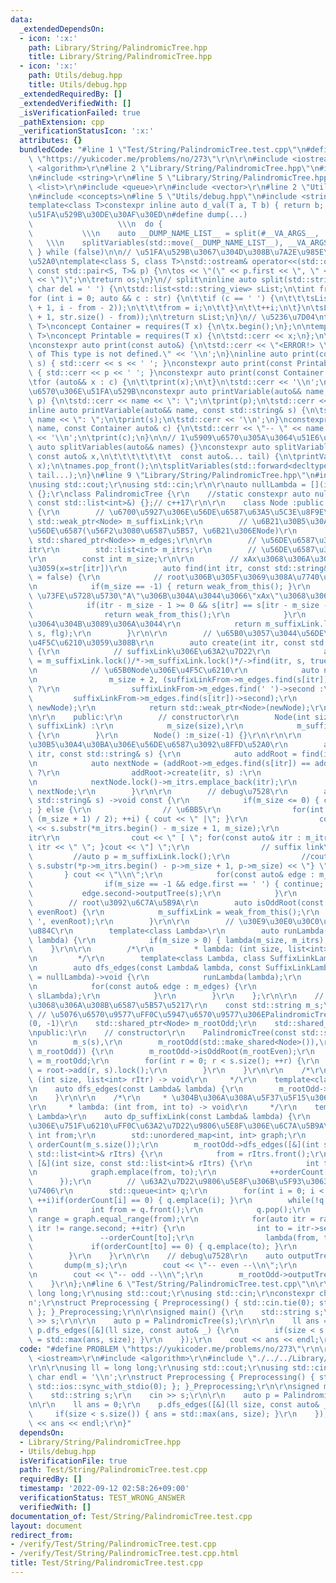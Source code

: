 ```yaml
---
data:
  _extendedDependsOn:
  - icon: ':x:'
    path: Library/String/PalindromicTree.hpp
    title: Library/String/PalindromicTree.hpp
  - icon: ':x:'
    path: Utils/debug.hpp
    title: Utils/debug.hpp
  _extendedRequiredBy: []
  _extendedVerifiedWith: []
  _isVerificationFailed: true
  _pathExtension: cpp
  _verificationStatusIcon: ':x:'
  attributes: {}
  bundledCode: "#line 1 \"Test/String/PalindromicTree.test.cpp\"\n#define PROBLEM\
    \ \"https://yukicoder.me/problems/no/273\"\r\n\r\n#include <iostream>\r\n#include\
    \ <algorithm>\r\n#line 2 \"Library/String/PalindromicTree.hpp\"\n#include <memory>\r\
    \n#include <string>\r\n#line 5 \"Library/String/PalindromicTree.hpp\"\n#include\
    \ <list>\r\n#include <queue>\r\n#include <vector>\r\n#line 2 \"Utils/debug.hpp\"\
    \n#include <concepts>\n#line 5 \"Utils/debug.hpp\"\n#include <string_view>\n\n\
    template<class T>constexpr inline auto d_val(T a, T b) { return b; }\n\n// debug\u7528\
    \u51FA\u529B\u30DE\u30AF\u30ED\n#define dump(...)                            \
    \                   \\\n  do {                                               \
    \           \\\n    auto __DUMP_NAME_LIST__ = split(#__VA_ARGS__, ',');      \
    \   \\\n    splitVariables(std::move(__DUMP_NAME_LIST__), __VA_ARGS__); \\\n \
    \ } while (false)\n\n// \u51FA\u529B\u3067\u304D\u308B\u7A2E\u985E\u306E\u8FFD\
    \u52A0\ntemplate<class S, class T>\nstd::ostream& operator<<(std::ostream& os,\
    \ const std::pair<S, T>& p) {\n\tos << \"(\" << p.first << \", \" << p.second\
    \ << \")\";\n\treturn os;\n}\n// split\ninline auto split(std::string_view str,\
    \ char del = ' ') {\n\tstd::list<std::string_view> sList;\n\tint from = -1;\n\t\
    for (int i = 0; auto && c : str) {\n\t\tif (c == ' ') {\n\t\t\tsList.emplace_back(str.substr(from\
    \ + 1, i - from - 2));\n\t\t\tfrom = i;\n\t\t}\n\t\t++i;\n\t}\n\tsList.emplace_back(str.substr(from\
    \ + 1, str.size() - from));\n\treturn sList;\n}\n// \u5236\u7D04\ntemplate <class\
    \ T>\nconcept Container = requires(T x) {\n\tx.begin();\n};\n\ntemplate <class\
    \ T>\nconcept Printable = requires(T x) {\n\tstd::cerr << x;\n};\n\n// \u51FA\u529B\
    \nconstexpr auto print(const auto&) {\n\tstd::cerr << \"<ERROR!> \\\"print\\\"\
    \ of This type is not defined.\" << '\\n';\n}\ninline auto print(const std::string&\
    \ s) { std::cerr << s << ' '; }\nconstexpr auto print(const Printable auto& p)\
    \ { std::cerr << p << ' '; }\nconstexpr auto print(const Container auto& c) {\n\
    \tfor (auto&& x : c) {\n\t\tprint(x);\n\t}\n\tstd::cerr << '\\n';\n}\n\n// \u5909\
    \u6570\u306E\u51FA\u529B\nconstexpr auto printVariable(auto&& name, const auto&\
    \ p) {\n\tstd::cerr << name << \": \";\n\tprint(p);\n\tstd::cerr << '\\n';\n}\n\
    inline auto printVariable(auto&& name, const std::string& s) {\n\tstd::cerr <<\
    \ name << \": \";\n\tprint(s);\n\tstd::cerr << '\\n';\n}\nconstexpr auto printVariable(auto&&\
    \ name, const Container auto& c) {\n\tstd::cerr << \"-- \" << name << \" --\"\
    \ << '\\n';\n\tprint(c);\n}\n\n// 1\u5909\u6570\u305A\u3064\u51E6\u7406\nconstexpr\
    \ auto splitVariables(auto&& names) {}\nconstexpr auto splitVariables(auto&& names,\
    \ const auto& x,\n\t\t\t\t\t\t\t  const auto&... tail) {\n\tprintVariable(names.front(),\
    \ x);\n\tnames.pop_front();\n\tsplitVariables(std::forward<decltype(names)>(names),\
    \ tail...);\n}\n#line 9 \"Library/String/PalindromicTree.hpp\"\n#include <unordered_map>\r\
    \nusing std::cout;\r\nusing std::cin;\r\n\r\nauto nullLambda = [](int, const std::list<int>&)\
    \ {};\r\nclass PalindromicTree {\r\n    //static constexpr auto nullLambda = [](int,\
    \ const std::list<int>&) {};// c++17\r\n\r\n    class Node :public std::enable_shared_from_this<Node>\
    \ {\r\n        // \u6700\u5927\u306E\u56DE\u6587\u63A5\u5C3E\u8F9E\r\n       \
    \ std::weak_ptr<Node> m_suffixLink;\r\n        // \u6B21\u30B5\u30A4\u30BA\u306E\
    \u56DE\u6587(\u56F2\u3080\u6587\u5B57, \u6B21\u306ENode)\r\n        std::unordered_map<char,\
    \ std::shared_ptr<Node>> m_edges;\r\n\r\n        // \u56DE\u6587\u306E\u53F3\u7AEF\
    itr\r\n        std::list<int> m_itrs;\r\n        // \u56DE\u6587\u30B5\u30A4\u30BA\
    \r\n        const int m_size;\r\n\r\n        // xAx\u3068\u306A\u308BA\u3092\u63A2\
    \u3059(x=str[itr])\r\n        auto find(int itr, const std::string& s, bool flg\
    \ = false) {\r\n            // root\u306B\u305F\u3069\u308A\u7740\u3044\u305F\r\
    \n            if(m_size == -1) { return weak_from_this(); }\r\n            //\
    \ \u73FE\u5728\u5730\"A\"\u306B\u304A\u3044\u3066\"xAx\"\u3068\u306A\u308B\r\n\
    \            if(itr - m_size - 1 >= 0 && s[itr] == s[itr - m_size - 1]) {\r\n\
    \                return weak_from_this();\r\n            }\r\n            // \u898B\
    \u3064\u304B\u3089\u306A\u3044\r\n            return m_suffixLink.lock()->find(itr,\
    \ s, flg);\r\n        }\r\n\r\n        // \u65B0\u3057\u3044\u56DE\u6587Node\u3092\
    \u4F5C\u6210\u3059\u308B\r\n        auto create(int itr, const std::string& s)\
    \ {\r\n            // suffixLink\u306E\u63A2\u7D22\r\n            auto suffixLinkFrom\
    \ = m_suffixLink.lock()/*->m_suffixLink.lock()*/->find(itr, s, true).lock();\r\
    \n            // \u65B0Node\u306E\u4F5C\u6210\r\n            auto newNode = std::make_shared<Node>(\r\
    \n                m_size + 2, (suffixLinkFrom->m_edges.find(s[itr]) == suffixLinkFrom->m_edges.end())\
    \ ?\r\n                suffixLinkFrom->m_edges.find(' ')->second :\r\n       \
    \         suffixLinkFrom->m_edges.find(s[itr])->second);\r\n            m_edges.emplace(s[itr],\
    \ newNode);\r\n            return std::weak_ptr<Node>(newNode);\r\n        }\r\
    \n\r\n    public:\r\n        // constructor\r\n        Node(int size, const std::weak_ptr<Node>&\
    \ suffixLink) :\r\n            m_size(size),\r\n            m_suffixLink(suffixLink)\
    \ {\r\n        }\r\n        Node() :m_size(-1) {}\r\n\r\n\r\n        // \u6B21\
    \u30B5\u30A4\u30BA\u306E\u56DE\u6587\u3092\u8FFD\u52A0\r\n        auto add(int\
    \ itr, const std::string& s) {\r\n            auto addRoot = find(itr, s).lock();\r\
    \n            auto nextNode = (addRoot->m_edges.find(s[itr]) == addRoot->m_edges.end())\
    \ ?\r\n                addRoot->create(itr, s) :\r\n                std::weak_ptr<Node>(addRoot->m_edges.find(s[itr])->second);\r\
    \n            nextNode.lock()->m_itrs.emplace_back(itr);\r\n            return\
    \ nextNode;\r\n        }\r\n\r\n        // debug\u7528\r\n        auto outputTree(const\
    \ std::string& s) ->void const {\r\n            if(m_size <= 0) { cout << \"root\"\
    ; } else {\r\n                // \u6BB5\r\n                for(int i = 0; (i <\
    \ (m_size + 1) / 2); ++i) { cout << \" |\"; }\r\n                cout << \"- \"\
    \ << s.substr(*m_itrs.begin() - m_size + 1, m_size);\r\n                // \u53F3\
    itr\r\n                cout << \" [ \"; for(const auto& itr : m_itrs) { cout <<\
    \ itr << \" \"; }cout << \"] \";\r\n                // suffix link\r\n       \
    \         //auto p = m_suffixLink.lock();\r\n                //cout << \"{\" <<\
    \ s.substr(*p->m_itrs.begin() - p->m_size + 1, p->m_size) << \"} \";\r\n     \
    \       } cout << \"\\n\";\r\n            for(const auto& edge : m_edges) {\r\n\
    \                if(m_size == -1 && edge.first == ' ') { continue; }\r\n     \
    \           edge.second->outputTree(s);\r\n            }\r\n        }\r\n\r\n\
    \        // root\u3092\u6C7A\u5B9A\r\n        auto isOddRoot(const std::weak_ptr<Node>&\
    \ evenRoot) {\r\n            m_suffixLink = weak_from_this();\r\n            m_edges.emplace('\
    \ ', evenRoot);\r\n        }\r\n\r\n        // \u30E9\u30E0\u30C0\u5F0F\u306E\u5B9F\
    \u884C\r\n        template<class Lambda>\r\n        auto runLambda(const Lambda&\
    \ lambda) {\r\n            if(m_size > 0) { lambda(m_size, m_itrs); }\r\n    \
    \    }\r\n\r\n        /*\r\n         * lambda: (int size, list<int> rItr) -> void\r\
    \n         */\r\n        template<class Lambda, class SuffixLinkLambda = decltype(nullLambda)>\r\
    \n        auto dfs_edges(const Lambda& lambda, const SuffixLinkLambda& slLambda\
    \ = nullLambda)->void {\r\n            runLambda(lambda);\r\n            m_suffixLink.lock()->runLambda(slLambda);\r\
    \n            for(const auto& edge : m_edges) {\r\n                edge.second->dfs_edges(lambda,\
    \ slLambda);\r\n            }\r\n        }\r\n    };\r\n\r\n    // \u5BFE\u8C61\
    \u3068\u306A\u308B\u6587\u5B57\u5217\r\n    const std::string m_s;\r\n\r\n   \
    \ // \u5076\u6570\u9577\uFF0C\u5947\u6570\u9577\u306EPalindromicTree\u306E\u6839\
    (0, -1)\r\n    std::shared_ptr<Node> m_rootOdd;\r\n    std::shared_ptr<Node> m_rootEven;\r\
    \npublic:\r\n    // constructor\r\n    PalindromicTree(const std::string& s) :\r\
    \n        m_s(s),\r\n        m_rootOdd(std::make_shared<Node>()),\r\n        m_rootEven(std::make_shared<Node>(0,\
    \ m_rootOdd)) {\r\n        m_rootOdd->isOddRoot(m_rootEven);\r\n        auto root\
    \ = m_rootOdd;\r\n        for(int r = 0; r < s.size(); ++r) {\r\n            root\
    \ = root->add(r, s).lock();\r\n        }\r\n    }\r\n\r\n    /*\r\n     * lambda:\
    \ (int size, list<int> rItr) -> void\r\n     */\r\n    template<class Lambda>\r\
    \n    auto dfs_edges(const Lambda& lambda) {\r\n        m_rootOdd->dfs_edges(lambda);\r\
    \n    }\r\n\r\n    /*\r\n     * \u304B\u306A\u308A\u5F37\u5F15\u306A\u5B9F\u88C5\
    \r\n     * lambda: (int from, int to) -> void\r\n     */\r\n    template<class\
    \ Lambda>\r\n    auto dp_suffixLink(const Lambda& lambda) {\r\n        // \u68EE\
    \u306E\u751F\u6210\uFF0C\u63A2\u7D22\u9806\u5E8F\u306E\u6C7A\u5B9A\r\n       \
    \ int from;\r\n        std::unordered_map<int, int> graph;\r\n        std::vector<int>\
    \ orderCount(m_s.size());\r\n        m_rootOdd->dfs_edges([&](int size, const\
    \ std::list<int>& rItrs) {\r\n            from = rItrs.front();\r\n        },\
    \ [&](int size, const std::list<int>& rItrs) {\r\n            int to = rItrs.front();\r\
    \n            graph.emplace(from, to);\r\n            ++orderCount[to];\r\n  \
    \      });\r\n        // \u63A2\u7D22\u9806\u5E8F\u306B\u5F93\u3063\u3066\u51E6\
    \u7406\r\n        std::queue<int> q;\r\n        for(int i = 0; i < m_s.size();\
    \ ++i)if(orderCount[i] == 0) { q.emplace(i); }\r\n        while(!q.empty()) {\r\
    \n            int from = q.front();\r\n            q.pop();\r\n            auto\
    \ range = graph.equal_range(from);\r\n            for(auto itr = range.first;\
    \ itr != range.second; ++itr) {\r\n                int to = itr->second;\r\n \
    \               --orderCount[to];\r\n                lambda(from, to);\r\n   \
    \             if(orderCount[to] == 0) { q.emplace(to); }\r\n            }\r\n\
    \        }\r\n    }\r\n\r\n    // debug\u7528\r\n    auto outputTree() {\r\n \
    \       dump(m_s);\r\n        cout << \"-- even --\\n\";\r\n        m_rootEven->outputTree(m_s);\r\
    \n        cout << \"-- odd --\\n\";\r\n        m_rootOdd->outputTree(m_s);\r\n\
    \    }\r\n};\n#line 6 \"Test/String/PalindromicTree.test.cpp\"\n\r\nusing ll =\
    \ long long;\r\nusing std::cout;\r\nusing std::cin;\r\nconstexpr char endl = '\\\
    n';\r\nstruct Preprocessing { Preprocessing() { std::cin.tie(0); std::ios::sync_with_stdio(0);\
    \ }; }_Preprocessing;\r\n\r\nsigned main() {\r\n    std::string s;\r\n    cin\
    \ >> s;\r\n\r\n    auto p = PalindromicTree(s);\r\n\r\n    ll ans = 0;\r\n   \
    \ p.dfs_edges([&](ll size, const auto& _) {\r\n        if(size < s.size()) { ans\
    \ = std::max(ans, size); }\r\n    });\r\n    cout << ans << endl;\r\n}\n"
  code: "#define PROBLEM \"https://yukicoder.me/problems/no/273\"\r\n\r\n#include\
    \ <iostream>\r\n#include <algorithm>\r\n#include \"./../../Library/String/PalindromicTree.hpp\"\
    \r\n\r\nusing ll = long long;\r\nusing std::cout;\r\nusing std::cin;\r\nconstexpr\
    \ char endl = '\\n';\r\nstruct Preprocessing { Preprocessing() { std::cin.tie(0);\
    \ std::ios::sync_with_stdio(0); }; }_Preprocessing;\r\n\r\nsigned main() {\r\n\
    \    std::string s;\r\n    cin >> s;\r\n\r\n    auto p = PalindromicTree(s);\r\
    \n\r\n    ll ans = 0;\r\n    p.dfs_edges([&](ll size, const auto& _) {\r\n   \
    \     if(size < s.size()) { ans = std::max(ans, size); }\r\n    });\r\n    cout\
    \ << ans << endl;\r\n}"
  dependsOn:
  - Library/String/PalindromicTree.hpp
  - Utils/debug.hpp
  isVerificationFile: true
  path: Test/String/PalindromicTree.test.cpp
  requiredBy: []
  timestamp: '2022-09-12 02:58:26+09:00'
  verificationStatus: TEST_WRONG_ANSWER
  verifiedWith: []
documentation_of: Test/String/PalindromicTree.test.cpp
layout: document
redirect_from:
- /verify/Test/String/PalindromicTree.test.cpp
- /verify/Test/String/PalindromicTree.test.cpp.html
title: Test/String/PalindromicTree.test.cpp
---
```


